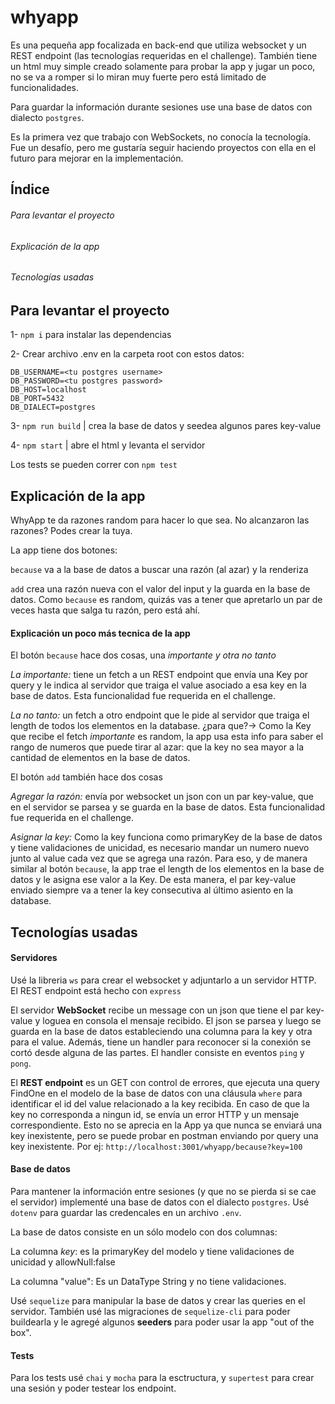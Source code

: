 # whyapp

Es una pequeña app focalizada en back-end que utiliza websocket y un REST endpoint (las tecnologías requeridas en el challenge). También tiene un html muy simple
creado solamente para probar la app y jugar un poco, no se va a romper si lo miran muy fuerte pero está limitado de funcionalidades.

Para guardar la información durante sesiones use una base de datos con dialecto `postgres`.

Es la primera vez que trabajo con WebSockets, no conocía la tecnología. Fue un desafío, pero me gustaría seguir haciendo proyectos con ella en el futuro para
mejorar en la implementación.

## Índice

###### Para levantar el proyecto
###### Explicación de la app
###### Tecnologías usadas


## Para levantar el proyecto

1- `npm i` para instalar las dependencias

2- Crear archivo .env en la carpeta root con estos datos:
```
DB_USERNAME=<tu postgres username>
DB_PASSWORD=<tu postgres password>
DB_HOST=localhost
DB_PORT=5432
DB_DIALECT=postgres
```
3- `npm run build` | crea la base de datos y seedea algunos pares key-value

4- `npm start` | abre el html y levanta el servidor

Los tests se pueden correr con `npm test`

## Explicación de la app

WhyApp te da razones random para hacer lo que sea. No alcanzaron las razones? Podes crear la tuya. 

La app tiene dos botones:

 `because` va a la base de datos a buscar una razón (al azar) y la renderiza
 
 `add` crea una razón nueva con el valor del input y la guarda en la base de datos. Como `because` es random, quizás vas a tener que apretarlo un par de veces hasta
 que salga tu razón, pero está ahí.
 
#### Explicación un poco más tecnica de la app

El botón `because` hace dos cosas, una *importante y otra no tanto*

*La importante:* tiene un fetch a un REST endpoint que envía una Key por query y le indica al servidor que traiga el value asociado a esa key en la base de datos. Esta funcionalidad fue
requerida en el challenge.
      
*La no tanto:* un fetch a otro endpoint que le pide al servidor que traiga el length de todos los elementos en la database. ¿para que?-> Como la Key que recibe el fetch *importante* es random,
la app usa esta info para saber el rango de numeros que puede tirar al azar: que la key no sea mayor a la cantidad de elementos en la base de datos.


El botón `add` también hace dos cosas

*Agregar la razón:* envía por websocket un json con un par key-value, que en el servidor se parsea y se guarda en la base de datos. Esta funcionalidad fue
requerida en el challenge.

*Asignar la key:* Como la key funciona como primaryKey de la base de datos y tiene validaciones de unicidad, es necesario mandar un numero nuevo junto al value cada vez
que se agrega una razón. Para eso, y de manera similar al botón `because`, la app trae el length de los elementos en la base de datos y le asigna ese valor a la Key.
De esta manera, el par key-value enviado siempre va a tener la key consecutiva al último asiento en la database.

## Tecnologías usadas

#### Servidores

Usé la libreria `ws` para crear el websocket y adjuntarlo a un servidor HTTP. El REST endpoint está hecho con `express`

El servidor **WebSocket** recibe un message con un json que tiene el par key-value y loguea en consola el mensaje recibido. El json se parsea y luego se guarda en la base de datos
estableciendo una columna para la key y otra para el value. Además, tiene un handler para reconocer si la conexión se cortó desde alguna de las partes. El handler consiste
en eventos `ping` y `pong`.

El **REST endpoint** es un GET con control de errores, que ejecuta una query FindOne en el modelo de la base de datos con una cláusula `where` para identificar el id del value
relacionado a la key recibida. En caso de que la key no corresponda a ningun id, se envía un error HTTP y un mensaje correspondiente. Esto no se aprecia en la App ya que
nunca se enviará una key inexistente, pero se puede probar en postman enviando por query una key inexistente. Por ej: `http://localhost:3001/whyapp/because?key=100`

#### Base de datos

Para mantener la información entre sesiones (y que no se pierda si se cae el servidor) implementé una base de datos con el dialecto `postgres`. Usé `dotenv` para guardar
las credencales en un archivo `.env`.

La base de datos consiste en un sólo modelo con dos columnas:

La columna *key*: es la primaryKey del modelo y tiene validaciones de unicidad y allowNull:false

La columna "value": Es un DataType String y no tiene validaciones.

Usé `sequelize` para manipular la base de datos y crear las queries en el servidor. También usé las migraciones de `sequelize-cli` para poder buildearla
y le agregé algunos **seeders** para poder usar la app "out of the box".

#### Tests

Para los tests usé `chai` y `mocha` para la esctructura, y `supertest` para crear una sesión y poder testear los endpoint.



















